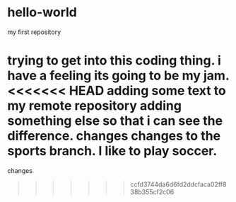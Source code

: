 # hello-world
my first repository

trying to get into this coding thing. i have a feeling its going to be my jam.
<<<<<<< HEAD
adding some text to my remote repository
adding something else so that i can see the difference. changes
changes to the sports branch. I like to play soccer.
=======
changes
>>>>>>> ccfd3744da6d6fd2ddcfaca02ff838b355cf2c06
